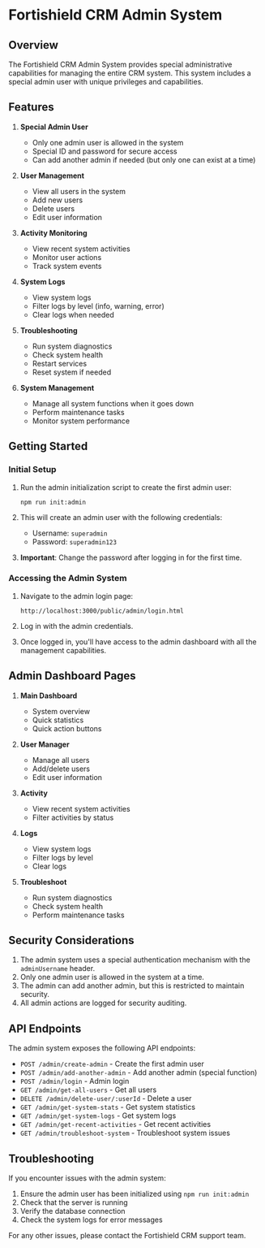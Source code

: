 # Fortishield CRM Admin System

## Overview

The Fortishield CRM Admin System provides special administrative capabilities for managing the entire CRM system. This system includes a special admin user with unique privileges and capabilities.

## Features

1. **Special Admin User**
   - Only one admin user is allowed in the system
   - Special ID and password for secure access
   - Can add another admin if needed (but only one can exist at a time)

2. **User Management**
   - View all users in the system
   - Add new users
   - Delete users
   - Edit user information

3. **Activity Monitoring**
   - View recent system activities
   - Monitor user actions
   - Track system events

4. **System Logs**
   - View system logs
   - Filter logs by level (info, warning, error)
   - Clear logs when needed

5. **Troubleshooting**
   - Run system diagnostics
   - Check system health
   - Restart services
   - Reset system if needed

6. **System Management**
   - Manage all system functions when it goes down
   - Perform maintenance tasks
   - Monitor system performance

## Getting Started

### Initial Setup

1. Run the admin initialization script to create the first admin user:
   ```
   npm run init:admin
   ```

2. This will create an admin user with the following credentials:
   - Username: `superadmin`
   - Password: `superadmin123`

3. **Important**: Change the password after logging in for the first time.

### Accessing the Admin System

1. Navigate to the admin login page:
   ```
   http://localhost:3000/public/admin/login.html
   ```

2. Log in with the admin credentials.

3. Once logged in, you'll have access to the admin dashboard with all the management capabilities.

## Admin Dashboard Pages

1. **Main Dashboard**
   - System overview
   - Quick statistics
   - Quick action buttons

2. **User Manager**
   - Manage all users
   - Add/delete users
   - Edit user information

3. **Activity**
   - View recent system activities
   - Filter activities by status

4. **Logs**
   - View system logs
   - Filter logs by level
   - Clear logs

5. **Troubleshoot**
   - Run system diagnostics
   - Check system health
   - Perform maintenance tasks

## Security Considerations

1. The admin system uses a special authentication mechanism with the `adminUsername` header.
2. Only one admin user is allowed in the system at a time.
3. The admin can add another admin, but this is restricted to maintain security.
4. All admin actions are logged for security auditing.

## API Endpoints

The admin system exposes the following API endpoints:

- `POST /admin/create-admin` - Create the first admin user
- `POST /admin/add-another-admin` - Add another admin (special function)
- `POST /admin/login` - Admin login
- `GET /admin/get-all-users` - Get all users
- `DELETE /admin/delete-user/:userId` - Delete a user
- `GET /admin/get-system-stats` - Get system statistics
- `GET /admin/get-system-logs` - Get system logs
- `GET /admin/get-recent-activities` - Get recent activities
- `GET /admin/troubleshoot-system` - Troubleshoot system issues

## Troubleshooting

If you encounter issues with the admin system:

1. Ensure the admin user has been initialized using `npm run init:admin`
2. Check that the server is running
3. Verify the database connection
4. Check the system logs for error messages

For any other issues, please contact the Fortishield CRM support team.